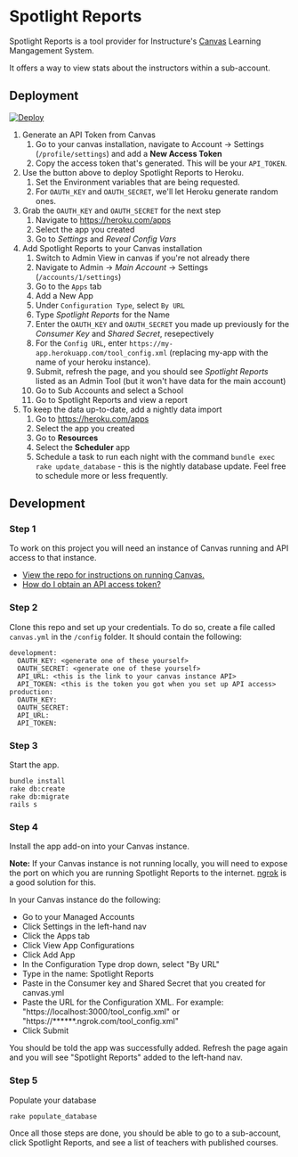 # Spotlight Reports

Spotlight Reports is a tool provider for Instructure's [Canvas](https://github.com/instructure/canvas-lms) Learning Mangagement System.

It offers a way to view stats about the instructors within a sub-account.

## Deployment

[![Deploy](https://www.herokucdn.com/deploy/button.png)](https://heroku.com/deploy)

1. Generate an API Token from Canvas
    1. Go to your canvas installation, navigate to Account -> Settings (`/profile/settings`) and add a **New Access Token**
    1. Copy the access token that's generated. This will be your `API_TOKEN`.
1. Use the button above to deploy Spotlight Reports to Heroku.
    1. Set the Environment variables that are being requested. 
    1. For `OAUTH_KEY` and `OAUTH_SECRET`, we'll let Heroku generate random ones.
1. Grab the `OAUTH_KEY` and `OAUTH_SECRET` for the next step
    1. Navigate to https://heroku.com/apps
    1. Select the app you created
    1. Go to _Settings_ and _Reveal Config Vars_
1. Add Spotlight Reports to your Canvas installation
    1. Switch to Admin View in canvas if you're not already there
    1. Navigate to Admin -> _Main Account_ -> Settings (`/accounts/1/settings`)
    1. Go to the `Apps` tab
    1. Add a New App
    1. Under `Configuration Type`, select `By URL`
    1. Type _Spotlight Reports_ for the Name
    1. Enter the `OAUTH_KEY` and `OAUTH_SECRET` you made up previously for the _Consumer Key_ and _Shared Secret_, resepectively
    1. For the `Config URL`, enter `https://my-app.herokuapp.com/tool_config.xml` (replacing my-app with the name of your heroku instance).
    1. Submit, refresh the page, and you should see *Spotlight Reports* listed as an Admin Tool (but it won't have data for the main account)
    1. Go to Sub Accounts and select a School
    1. Go to Spotlight Reports and view a report
1. To keep the data up-to-date, add a nightly data import
    1. Go to https://heroku.com/apps
    1. Select the app you created
    1. Go to **Resources**
    1. Select the **Scheduler** app
    1. Schedule a task to run each night with the command `bundle exec rake update_database` - this is the nightly database update. Feel free to schedule more or less frequently.

## Development

### Step 1
To work on this project you will need an instance of Canvas running and API access to that instance. 
* [View the repo for instructions on running Canvas.](https://github.com/instructure/canvas-lms)
* [How do I obtain an API access token?](http://guides.instructure.com/m/4214/l/40399-how-do-i-obtain-an-api-access-token)

### Step 2
Clone this repo and set up your credentials. To do so, create a file called `canvas.yml` in the `/config` folder. It should contain the following:

```
development:
  OAUTH_KEY: <generate one of these yourself>
  OAUTH_SECRET: <generate one of these yourself>
  API_URL: <this is the link to your canvas instance API>
  API_TOKEN: <this is the token you got when you set up API access>
production:
  OAUTH_KEY:
  OAUTH_SECRET: 
  API_URL: 
  API_TOKEN: 
```

### Step 3
Start the app. 
```
bundle install
rake db:create
rake db:migrate
rails s
```

### Step 4
Install the app add-on into your Canvas instance. 

**Note:** If your Canvas instance is not running locally, you will need to expose the port on which you are running Spotlight Reports to the internet. [ngrok](https://ngrok.com/) is a good solution for this.

In your Canvas instance do the following:
* Go to your Managed Accounts
* Click Settings in the left-hand nav
* Click the Apps tab
* Click View App Configurations
* Click Add App
* In the Configuration Type drop down, select "By URL"
* Type in the name: Spotlight Reports
* Paste in the Consumer key and Shared Secret that you created for canvas.yml
* Paste the URL for the Configuration XML. For example: "https://localhost:3000/tool_config.xml" or "https://******.ngrok.com/tool_config.xml"
* Click Submit

You should be told the app was successfully added. Refresh the page again and you will see "Spotlight Reports" added to the left-hand nav.

### Step 5
Populate your database
```
rake populate_database
```

Once all those steps are done, you should be able to go to a sub-account, click Spotlight Reports, and see a list of teachers with published courses.

